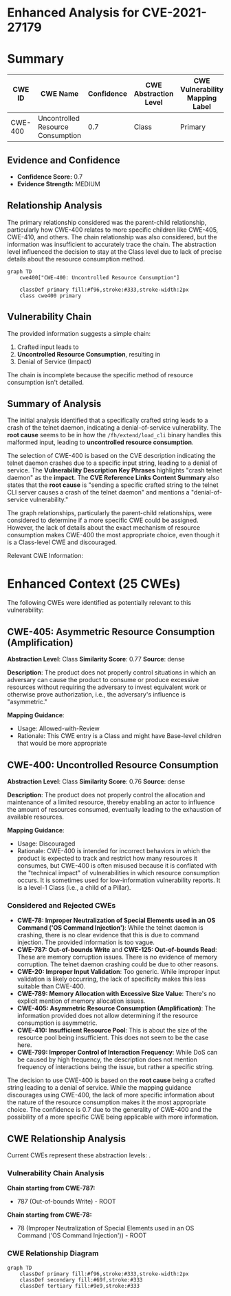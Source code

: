 # Enhanced Analysis for CVE-2021-27179

# Summary
| CWE ID | CWE Name | Confidence | CWE Abstraction Level | CWE Vulnerability Mapping Label | CWE-Vulnerability Mapping Notes |
|---|---|---|---|---|---|
| CWE-400 | Uncontrolled Resource Consumption | 0.7 | Class | Primary | Discouraged |

## Evidence and Confidence

*   **Confidence Score:** 0.7
*   **Evidence Strength:** MEDIUM

## Relationship Analysis
The primary relationship considered was the parent-child relationship, particularly how CWE-400 relates to more specific children like CWE-405, CWE-410, and others. The chain relationship was also considered, but the information was insufficient to accurately trace the chain. The abstraction level influenced the decision to stay at the Class level due to lack of precise details about the resource consumption method.

```mermaid
graph TD
    cwe400["CWE-400: Uncontrolled Resource Consumption"]
    
    classDef primary fill:#f96,stroke:#333,stroke-width:2px
    class cwe400 primary
```

## Vulnerability Chain
The provided information suggests a simple chain:
1.  Crafted input leads to
2.  **Uncontrolled Resource Consumption**, resulting in
3.  Denial of Service (Impact)

The chain is incomplete because the specific method of resource consumption isn't detailed.

## Summary of Analysis
The initial analysis identified that a specifically crafted string leads to a crash of the telnet daemon, indicating a denial-of-service vulnerability. The **root cause** seems to be in how the `/fh/extend/load_cli` binary handles this malformed input, leading to **uncontrolled resource consumption**.

The selection of CWE-400 is based on the CVE description indicating the telnet daemon crashes due to a specific input string, leading to a denial of service. The **Vulnerability Description Key Phrases** highlights "crash telnet daemon" as the **impact**. The **CVE Reference Links Content Summary** also states that the **root cause** is "sending a specific crafted string to the telnet CLI server causes a crash of the telnet daemon" and mentions a "denial-of-service vulnerability."

The graph relationships, particularly the parent-child relationships, were considered to determine if a more specific CWE could be assigned. However, the lack of details about the exact mechanism of resource consumption makes CWE-400 the most appropriate choice, even though it is a Class-level CWE and discouraged.

Relevant CWE Information:

# Enhanced Context (25 CWEs)
The following CWEs were identified as potentially relevant to this vulnerability:

## CWE-405: Asymmetric Resource Consumption (Amplification)
**Abstraction Level**: Class
**Similarity Score**: 0.77
**Source**: dense

**Description**:
The product does not properly control situations in which an adversary can cause the product to consume or produce excessive resources without requiring the adversary to invest equivalent work or otherwise prove authorization, i.e., the adversary's influence is "asymmetric."

**Mapping Guidance**:
- Usage: Allowed-with-Review
- Rationale: This CWE entry is a Class and might have Base-level children that would be more appropriate

## CWE-400: Uncontrolled Resource Consumption
**Abstraction Level**: Class
**Similarity Score**: 0.76
**Source**: dense

**Description**:
The product does not properly control the allocation and maintenance of a limited resource, thereby enabling an actor to influence the amount of resources consumed, eventually leading to the exhaustion of available resources.

**Mapping Guidance**:
- Usage: Discouraged
- Rationale: CWE-400 is intended for incorrect behaviors in which the product is expected to track and restrict how many resources it consumes, but CWE-400 is often misused because it is conflated with the "technical impact" of vulnerabilities in which resource consumption occurs. It is sometimes used for low-information vulnerability reports. It is a level-1 Class (i.e., a child of a Pillar).

### Considered and Rejected CWEs

*   **CWE-78: Improper Neutralization of Special Elements used in an OS Command ('OS Command Injection')**: While the telnet daemon is crashing, there is no clear evidence that this is due to command injection. The provided information is too vague.
*   **CWE-787: Out-of-bounds Write** and **CWE-125: Out-of-bounds Read**: These are memory corruption issues. There is no evidence of memory corruption. The telnet daemon crashing could be due to other reasons.
*   **CWE-20: Improper Input Validation**: Too generic. While improper input validation is likely occurring, the lack of specificity makes this less suitable than CWE-400.
*   **CWE-789: Memory Allocation with Excessive Size Value**: There's no explicit mention of memory allocation issues.
*   **CWE-405: Asymmetric Resource Consumption (Amplification)**: The information provided does not allow determining if the resource consumption is asymmetric.
*   **CWE-410: Insufficient Resource Pool**: This is about the size of the resource pool being insufficient. This does not seem to be the case here.
*   **CWE-799: Improper Control of Interaction Frequency**: While DoS can be caused by high frequency, the description does not mention frequency of interactions being the issue, but rather a specific string.

The decision to use CWE-400 is based on the **root cause** being a crafted string leading to a denial of service. While the mapping guidance discourages using CWE-400, the lack of more specific information about the nature of the resource consumption makes it the most appropriate choice. The confidence is 0.7 due to the generality of CWE-400 and the possibility of a more specific CWE being applicable with more information.


## CWE Relationship Analysis

Current CWEs represent these abstraction levels: .


### Vulnerability Chain Analysis

**Chain starting from CWE-787:**
- 787 (Out-of-bounds Write) - ROOT


**Chain starting from CWE-78:**
- 78 (Improper Neutralization of Special Elements used in an OS Command ('OS Command Injection')) - ROOT



### CWE Relationship Diagram

```mermaid
graph TD
    classDef primary fill:#f96,stroke:#333,stroke-width:2px
    classDef secondary fill:#69f,stroke:#333
    classDef tertiary fill:#9e9,stroke:#333
```